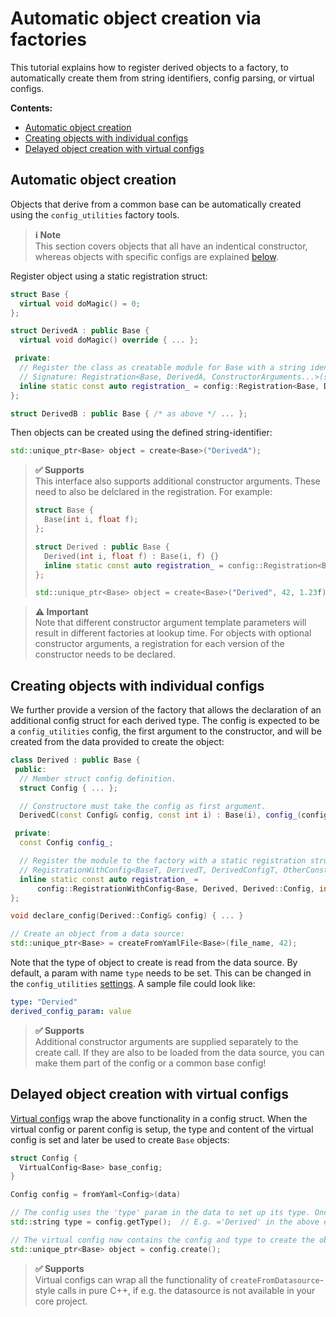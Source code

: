 # Automatic object creation via factories
This tutorial explains how to register derived objects to a factory, to automatically create them from string identifiers, config parsing, or virtual configs.

**Contents:**
- [Automatic object creation](#automatic-object-creation)
- [Creating objects with individual configs](#creating-objects-with-individual-configs)
- [Delayed object creation with virtual configs](#delayed-object-creation-with-virtual-configs)

## Automatic object creation
Objects that derive from a common base can be automatically created using the `config_utilities` factory tools.

> **ℹ️ Note**<br>
> This section covers objects that all have an indentical constructor, whereas objects with specific configs are explained [below](creating-objects-with-individual-configs).

Register object using a static registration struct:
```c++
struct Base {
  virtual void doMagic() = 0;
};

struct DerivedA : public Base {
  virtual void doMagic() override { ... };

 private:
  // Register the class as creatable module for Base with a string identifier using a static registration struct.
  // Signature: Registration<Base, DerivedA, ConstructorArguments...>(string identifier, whether to use a config).
  inline static const auto registration_ = config::Registration<Base, DerivedA>("DerivedA");
};

struct DerivedB : public Base { /* as above */ ... };
```

Then objects can be created using the defined string-identifier:
```c++
std::unique_ptr<Base> object = create<Base>("DerivedA");
```

> **✅ Supports**<br>
> This interface also supports additional constructor arguments. These need to also be delclared in the registration. For example:
> ```c++
> struct Base {
>   Base(int i, float f);
> };
>
> struct Derived : public Base {
>   Derived(int i, float f) : Base(i, f) {}
>   inline static const auto registration_ = config::Registration<Base, Derived, int, float>("Derived");
> };
>
> std::unique_ptr<Base> object = create<Base>("Derived", 42, 1.23f);
> ```

> **⚠️ Important**<br>
> Note that different constructor argument template parameters will result in different factories at lookup time. For objects with optional constructor arguments, a registration for each version of the constructor needs to be declared.

## Creating objects with individual configs

We further provide a version of the factory that allows the declaration of an additional config struct for each derived type. The config is expected to be a `config_utilities` config, the first argument to the constructor, and will be created from the data provided to create the object:

```c++
class Derived : public Base {
 public:
  // Member struct config definition.
  struct Config { ... };

  // Constructore must take the config as first argument.
  DerivedC(const Config& config, const int i) : Base(i), config_(config::checkValid(config)) {}

 private:
  const Config config_;

  // Register the module to the factory with a static registration struct. Signature:
  // RegistrationWithConfig<BaseT, DerivedT, DerivedConfigT, OtherConstructorArguments...>(string identifier).
  inline static const auto registration_ =
      config::RegistrationWithConfig<Base, Derived, Derived::Config, int>("Derived");
};

void declare_config(Derived::Config& config) { ... }

// Create an object from a data source:
std::unique_ptr<Base> = createFromYamlFile<Base>(file_name, 42);
```

Note that the type of object to create is read from the data source. By default, a param with name `type` needs to be set. This can be changed in the `config_utilities` [settings](Varia.md#settings). A sample file could look like:
```yaml
type: "Dervied"
derived_config_param: value
```

> **✅ Supports**<br>
> Additional constructor arguments are supplied separately to the create call. If they are also to be loaded from the data source, you can make them part of the config or a common base config!

## Delayed object creation with virtual configs
[Virtual configs](Types.md#virtual-configs) wrap the above functionality in a config struct. When the virtual config or parent config is setup, the type and content of the virtual config is set and later be used to create `Base` objects:

```c++
struct Config {
  VirtualConfig<Base> base_config;
}

Config config = fromYaml<Config>(data)

// The config uses the 'type' param in the data to set up its type. Once it's setup it can be queried:
std::string type = config.getType();  // E.g. ='Derived' in the above example.

// The virtual config now contains the config and type to create the object:
std::unique_ptr<Base> object = config.create();
```

> **✅ Supports**<br>
> Virtual configs can wrap all the functionality of `createFromDatasource`-style calls in pure C++, if e.g. the datasource is not available in your core project.
